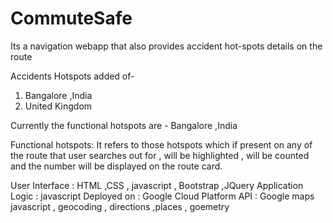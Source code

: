 # CommuteSafe
Its a navigation webapp that also provides accident hot-spots details on the route

Accidents Hotspots added of- 
1. Bangalore ,India
2. United Kingdom

Currently the functional hotspots are - Bangalore ,India

Functional hotspots: It refers to those hotspots which if present on any of the route that
user searches out for , will be highlighted , will be counted  and the number will be displayed on the route card.

User Interface : HTML ,CSS , javascript , Bootstrap ,JQuery
Application Logic : javascript
Deployed on : Google Cloud Platform
API : Google maps javascript , geocoding , directions ,places , goemetry

